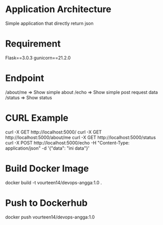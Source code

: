 # Application Architecture
Simple application that directly return json

# Requirement
Flask==3.0.3
gunicorn==21.2.0

# Endpoint
/about/me => Show simple about
/echo => Show simple post request data
/status => Show status

# CURL Example
curl -X GET http://localhost:5000/
curl -X GET http://localhost:5000/about/me
curl -X GET http://localhost:5000/status
curl -X POST http://localhost:5000/echo -H "Content-Type: application/json" -d '{"data": "ini data"}'

# Build Docker Image
docker build -t vourteen14/devops-angga:1.0 .

# Push to Dockerhub
docker push vourteen14/devops-angga:1.0